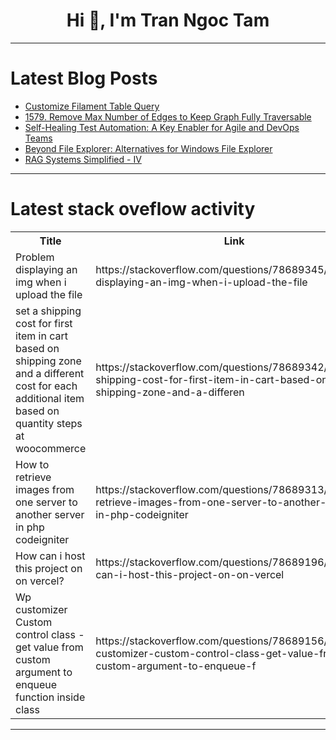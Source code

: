 <h1 align="center">Hi 👋, I'm Tran Ngoc Tam</h1>

---

# Latest Blog Posts 
<!-- BLOG-POST-LIST:START -->
- [Customize Filament Table Query](https://dev.to/arielmejiadev/customize-filament-table-query-2c2c)
- [1579. Remove Max Number of Edges to Keep Graph Fully Traversable](https://dev.to/mdarifulhaque/1579-remove-max-number-of-edges-to-keep-graph-fully-traversable-4h7)
- [Self-Healing Test Automation: A Key Enabler for Agile and DevOps Teams](https://dev.to/jamescantor38/self-healing-test-automation-a-key-enabler-for-agile-and-devops-teams-1e8i)
- [Beyond File Explorer: Alternatives for Windows File Explorer](https://dev.to/coffmans/beyond-file-explorer-alternatives-for-windows-file-explorer-46c0)
- [RAG Systems Simplified - IV](https://dev.to/mahakfaheem/rag-systems-simplified-iv-1dbe)
<!-- BLOG-POST-LIST:END -->

---

# Latest stack oveflow activity
<table>
  <tr><th>Title</th><th>Link</th></tr>
  <!-- STACKOVERFLOW:START --><tr><td>Problem displaying an img when i upload the file</td><td>https://stackoverflow.com/questions/78689345/problem-displaying-an-img-when-i-upload-the-file</td></tr><tr><td>set a shipping cost for first item in cart based on shipping zone and a different cost for each additional item based on quantity steps at woocommerce</td><td>https://stackoverflow.com/questions/78689342/set-a-shipping-cost-for-first-item-in-cart-based-on-shipping-zone-and-a-differen</td></tr><tr><td>How to retrieve images from one server to another server in php codeigniter</td><td>https://stackoverflow.com/questions/78689313/how-to-retrieve-images-from-one-server-to-another-server-in-php-codeigniter</td></tr><tr><td>How can i host this project on on vercel?</td><td>https://stackoverflow.com/questions/78689196/how-can-i-host-this-project-on-on-vercel</td></tr><tr><td>Wp customizer Custom control class - get value from custom argument to enqueue function inside class</td><td>https://stackoverflow.com/questions/78689156/wp-customizer-custom-control-class-get-value-from-custom-argument-to-enqueue-f</td></tr><!-- STACKOVERFLOW:END -->
</table>

---


